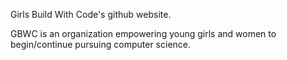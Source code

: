 Girls Build With Code's github website. 

GBWC is an organization empowering young girls and women to begin/continue pursuing computer science.
